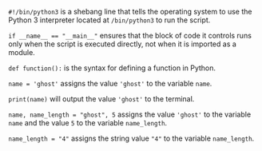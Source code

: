 `#!/bin/python3` is a shebang line that tells the operating system to use the Python 3 interpreter located at `/bin/python3` to run the script.

`if __name__ == "__main__"` ensures that the block of code it controls runs only when the script is executed directly, not when it is imported as a module.

`def function():` is the syntax for defining a function in Python.

`name = 'ghost'` assigns the value `'ghost'` to the variable `name`.

`print(name)` will output the value `'ghost'` to the terminal.

`name, name_length = "ghost", 5` assigns the value `'ghost'` to the variable `name` and the value `5` to the variable `name_length`.

`name_length = "4"` assigns the string value `"4"` to the variable `name_length`.




